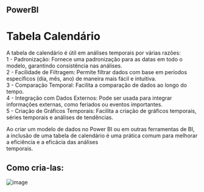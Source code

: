 ## PowerBI

# Tabela Calendário
A tabela de calendário é útil em análises temporais por várias razões:<br>
1 - Padronização: Fornece uma padronização para as datas em todo o modelo, garantindo consistência nas análises. <br>
2 - Facilidade de Filtragem: Permite filtrar dados com base em períodos específicos (dia, mês, ano) de maneira mais fácil e intuitiva.<br>
3 - Comparação Temporal: Facilita a comparação de dados ao longo do tempo.<br>
4 - Integração com Dados Externos: Pode ser usada para integrar informações externas, como feriados ou eventos importantes.<br>
5 - Criação de Gráficos Temporais: Facilita a criação de gráficos temporais, séries temporais e análises de tendências.<br>

Ao criar um modelo de dados no Power BI ou em outras ferramentas de BI, a inclusão de uma tabela de calendário é uma prática comum para melhorar a eficiência e a eficácia das análises <br> temporais.<br>
## Como cria-las:
![image](https://github.com/Cmks0202/PowerBI/assets/87582427/63eb2f08-5ed8-4071-9cfb-f6cade67f5c3)

